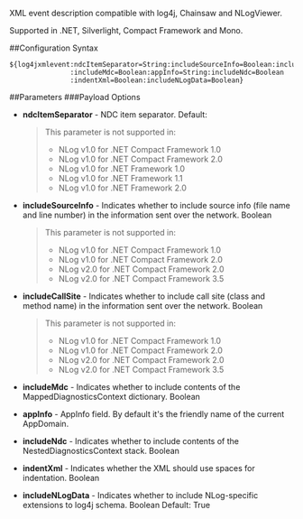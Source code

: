 XML event description compatible with log4j, Chainsaw and NLogViewer. 

Supported in .NET, Silverlight, Compact Framework and Mono.

##Configuration Syntax
```
${log4jxmlevent:ndcItemSeparator=String:includeSourceInfo=Boolean:includeCallSite=Boolean
               :includeMdc=Boolean:appInfo=String:includeNdc=Boolean
               :indentXml=Boolean:includeNLogData=Boolean}
```

##Parameters
###Payload Options
* **ndcItemSeparator** - NDC item separator. Default:

  > This parameter is not supported in:
  > * NLog v1.0 for .NET Compact Framework 1.0
  > * NLog v1.0 for .NET Compact Framework 2.0
  > * NLog v1.0 for .NET Framework 1.0
  > * NLog v1.0 for .NET Framework 1.1
  > * NLog v1.0 for .NET Framework 2.0

* **includeSourceInfo** - Indicates whether to include source info (file name and line number) in the information sent over the network. Boolean
  > This parameter is not supported in:
  > * NLog v1.0 for .NET Compact Framework 1.0
  > * NLog v1.0 for .NET Compact Framework 2.0
  > * NLog v2.0 for .NET Compact Framework 2.0
  > * NLog v2.0 for .NET Compact Framework 3.5

* **includeCallSite** - Indicates whether to include call site (class and method name) in the information sent over the network. Boolean
  > This parameter is not supported in:
  > * NLog v1.0 for .NET Compact Framework 1.0
  > * NLog v1.0 for .NET Compact Framework 2.0
  > * NLog v2.0 for .NET Compact Framework 2.0
  > * NLog v2.0 for .NET Compact Framework 3.5

* **includeMdc** - Indicates whether to include contents of the MappedDiagnosticsContext dictionary. Boolean
* **appInfo** - AppInfo field. By default it's the friendly name of the current AppDomain.
* **includeNdc** - Indicates whether to include contents of the NestedDiagnosticsContext stack. Boolean
* **indentXml** - Indicates whether the XML should use spaces for indentation. Boolean
* **includeNLogData** - Indicates whether to include NLog-specific extensions to log4j schema. Boolean Default: True